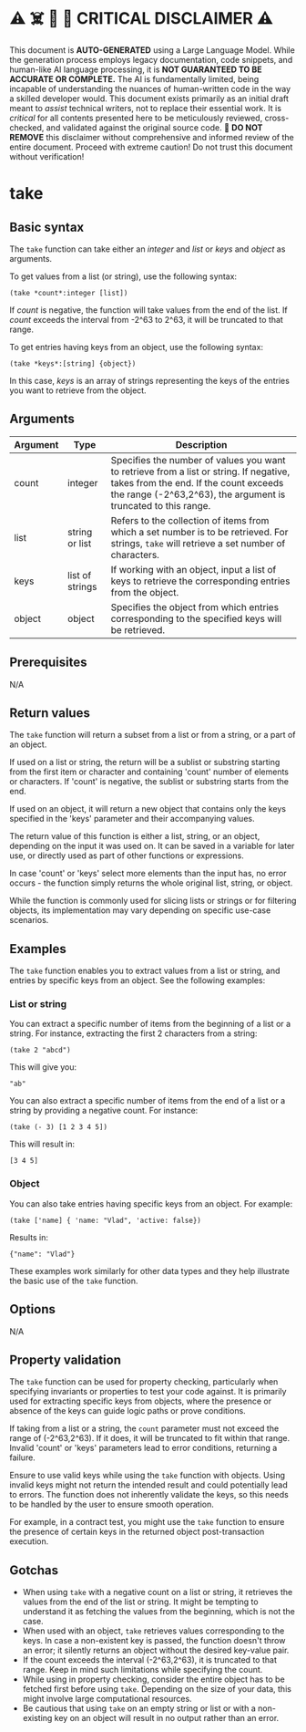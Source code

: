 
# ⚠️ ☠️ 🔮 🤖 CRITICAL DISCLAIMER ⚠️

 
This document is **AUTO-GENERATED** using a Large Language Model. While the generation process employs legacy documentation, code snippets, and human-like AI language processing, it is **NOT GUARANTEED TO BE ACCURATE OR COMPLETE.** The AI is fundamentally limited, being incapable of understanding the nuances of human-written code in the way a skilled developer would. This document exists primarily as an initial draft meant to *assist* technical writers, not to replace their essential work. It is *critical* for all contents presented here to be meticulously reviewed, cross-checked, and validated against the original source code. 🚫 **DO NOT REMOVE** this disclaimer without comprehensive and informed review of the entire document. Proceed with extreme caution! Do not trust this document without verification!

# take

## Basic syntax

The `take` function can take either an *integer* and *list* or *keys* and *object* as arguments. 

To get values from a list (or string), use the following syntax:

```pact
(take *count*:integer [list])
```

If *count* is negative, the function will take values from the end of the list. If *count* exceeds the interval from -2^63 to 2^63, it will be truncated to that range. 

To get entries having keys from an object, use the following syntax:

```pact
(take *keys*:[string] {object})
```

In this case, *keys* is an array of strings representing the keys of the entries you want to retrieve from the object.

## Arguments

| Argument | Type | Description |
| --- | --- | --- |
| count | integer | Specifies the number of values you want to retrieve from a list or string. If negative, takes from the end. If the count exceeds the range (-2^63,2^63), the argument is truncated to this range. |
| list | string or list | Refers to the collection of items from which a set number is to be retrieved. For strings, `take` will retrieve a set number of characters. |
| keys | list of strings | If working with an object, input a list of keys to retrieve the corresponding entries from the object.|
| object | object | Specifies the object from which entries corresponding to the specified keys will be retrieved. |

## Prerequisites

N/A

## Return values

The `take` function will return a subset from a list or from a string, or a part of an object. 

If used on a list or string, the return will be a sublist or substring starting from the first item or character and containing 'count' number of elements or characters. If 'count' is negative, the sublist or substring starts from the end. 

If used on an object, it will return a new object that contains only the keys specified in the 'keys' parameter and their accompanying values.

The return value of this function is either a list, string, or an object, depending on the input it was used on. It can be saved in a variable for later use, or directly used as part of other functions or expressions. 

In case 'count' or 'keys' select more elements than the input has, no error occurs - the function simply returns the whole original list, string, or object. 

While the function is commonly used for slicing lists or strings or for filtering objects, its implementation may vary depending on specific use-case scenarios.

## Examples

The `take` function enables you to extract values from a list or string, and entries by specific keys from an object. See the following examples:

### List or string

You can extract a specific number of items from the beginning of a list or a string. For instance, extracting the first 2 characters from a string:

```pact
(take 2 "abcd")
```
This will give you:
```pact
"ab"
```

You can also extract a specific number of items from the end of a list or a string by providing a negative count. For instance:

```pact
(take (- 3) [1 2 3 4 5])
```
This will result in:
```pact
[3 4 5]
```
### Object

You can also take entries having specific keys from an object. For example:

```pact
(take ['name] { 'name: "Vlad", 'active: false})
```
Results in:
```pact
{"name": "Vlad"}
```
These examples work similarly for other data types and they help illustrate the basic use of the `take` function.

## Options

N/A

## Property validation

The `take` function can be used for property checking, particularly when specifying invariants or properties to test your code against. It is primarily used for extracting specific keys from objects, where the presence or absence of the keys can guide logic paths or prove conditions. 

If taking from a list or a string, the `count` parameter must not exceed the range of (-2^63,2^63). If it does, it will be truncated to fit within that range. Invalid 'count' or 'keys' parameters lead to error conditions, returning a failure.

Ensure to use valid keys while using the `take` function with objects. Using invalid keys might not return the intended result and could potentially lead to errors. The function does not inherently validate the keys, so this needs to be handled by the user to ensure smooth operation. 

For example, in a contract test, you might use the `take` function to ensure the presence of certain keys in the returned object post-transaction execution.

## Gotchas

- When using `take` with a negative count on a list or string, it retrieves the values from the end of the list or string. It might be tempting to understand it as fetching the values from the beginning, which is not the case.
- When used with an object, `take` retrieves values corresponding to the keys. In case a non-existent key is passed, the function doesn't throw an error; it silently returns an object without the desired key-value pair.
- If the count exceeds the interval (-2^63,2^63), it is truncated to that range. Keep in mind such limitations while specifying the count.
- While using in property checking, consider the entire object has to be fetched first before using `take`. Depending on the size of your data, this might involve large computational resources.
- Be cautious that using `take` on an empty string or list or with a non-existing key on an object will result in no output rather than an error.

